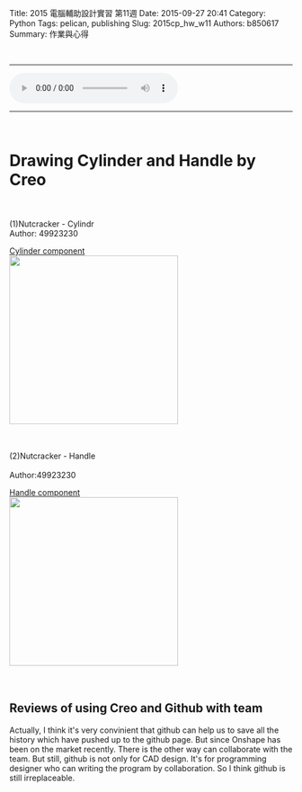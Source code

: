 Title: 2015 電腦輔助設計實習 第11週
Date: 2015-09-27 20:41
Category: Python
Tags: pelican, publishing
Slug: 2015cp_hw_w11
Authors: b850617
Summary: 作業與心得

<br>
<hr>
<html>
<head>
<title>one of us.mp3</title>
</head>
<body>
    <audio controls pause loop>
        <source src="https://copy.com/ITOl2LH73BzCm32f">
    </audio>
</body>
</html>
<hr>
<br>

Drawing Cylinder and Handle by Creo
============
<br>
<br>
(1)Nutcracker - Cylindr 
<br>         
Author: 49923230
<br>
<p align="left"><a href="https://copy.com/3BJJzoa2AqV6ZuuC">Cylinder component</a>
<br>
<img
src="https://copy.com/0Zu3snYRujEz40YZ"width="300"height="300">
<br>
<script src="https://embed.github.com/view/3d/2015fallhw/2015fallcadpb/gh-pages/user/49923230/componentstl/cylinder.stl"width="300"height="300"></script>
<br>
<br>


(2)Nutcracker - Handle          
<br>
Author:49923230
<br>
<p align="left"><a href="https://copy.com/r1FdiwWNxnT4AOj1">Handle component</a>
<br>
<img
src="https://copy.com/6svYtsWJip8AA9G6"width="300"height="300">
<br>
<script src="https://embed.github.com/view/3d/2015fallhw/2015fallcadpb/gh-pages/user/49923230/componentstl/handle.stl"width="300"height="300"></script>
<br>
<br>

  
Reviews of using Creo and Github with team
--------------------------------------
Actually, I think it's very convinient that github can help us to save all the history which have pushed up to the github page. But since Onshape has been on the market recently. There is the other way can collaborate with the team. But still, github is not only for CAD design. It's for programming designer who can writing the program by collaboration. So I think github is still irreplaceable.  




